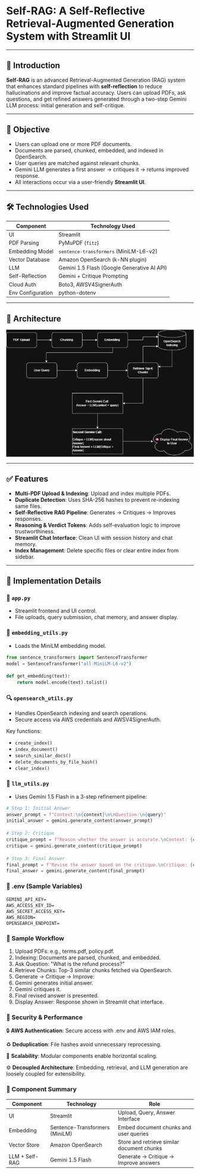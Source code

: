 # Self-RAG: A Self-Reflective Retrieval-Augmented Generation System with Streamlit UI

---

## 🧠 Introduction

**Self-RAG** is an advanced Retrieval-Augmented Generation (RAG) system that enhances standard pipelines with **self-reflection** to reduce hallucinations and improve factual accuracy. Users can upload PDFs, ask questions, and get refined answers generated through a two-step Gemini LLM process: initial generation and self-critique.

---

## 🎯 Objective

- Users can upload one or more PDF documents.
- Documents are parsed, chunked, embedded, and indexed in OpenSearch.
- User queries are matched against relevant chunks.
- Gemini LLM generates a first answer → critiques it → returns improved response.
- All interactions occur via a user-friendly **Streamlit UI**.

---

## 🛠️ Technologies Used

| Component          | Technology Used                                |
|--------------------|-------------------------------------------------|
| UI                 | Streamlit                                       |
| PDF Parsing        | PyMuPDF (`fitz`)                                |
| Embedding Model    | `sentence-transformers` (MiniLM-L6-v2)          |
| Vector Database    | Amazon OpenSearch (k-NN plugin)                 |
| LLM                | Gemini 1.5 Flash (Google Generative AI API)     |
| Self-Reflection    | Gemini + Critique Prompting                     |
| Cloud Auth         | Boto3, AWSV4SignerAuth                          |
| Env Configuration  | python-dotenv                                   |

---

## 🧱 Architecture

![alt text](https://github.com/AbyyyCJL/Self-RAG-Implementation/blob/main/img/Final_Self-RAG_Architecture.drawio.png)

---

## ✅ Features

- **Multi-PDF Upload & Indexing**: Upload and index multiple PDFs.
- **Duplicate Detection**: Uses SHA-256 hashes to prevent re-indexing same files.
- **Self-Reflective RAG Pipeline**: Generates → Critiques → Improves responses.
- **Reasoning & Verdict Tokens**: Adds self-evaluation logic to improve trustworthiness.
- **Streamlit Chat Interface**: Clean UI with session history and chat memory.
- **Index Management**: Delete specific files or clear entire index from sidebar.

---

## 🧩 Implementation Details

### 📄 `app.py`

- Streamlit frontend and UI control.
- File uploads, query submission, chat memory, and answer display.

### 🧠 `embedding_utils.py`

- Loads the MiniLM embedding model. 

```python
from sentence_transformers import SentenceTransformer
model = SentenceTransformer("all-MiniLM-L6-v2")

def get_embedding(text):
    return model.encode(text).tolist()
```

### 🔍 `opensearch_utils.py`

- Handles OpenSearch indexing and search operations. 
- Secure access via AWS credentials and AWSV4SignerAuth.

Key functions:

- ```create_index()```
- ```index_document()```
- ```search_similar_docs()```
- ```delete_documents_by_file_hash()```
- ```clear_index()```

### 🤖 `llm_utils.py`

- Uses Gemini 1.5 Flash in a 3-step refinement pipeline:

```python
# Step 1: Initial Answer
answer_prompt = f"Context:\n{context}\n\nQuestion:\n{query}"
initial_answer = gemini.generate_content(answer_prompt)

# Step 2: Critique
critique_prompt = f"Reason whether the answer is accurate.\nContext: {context}\nAnswer: {initial_answer}"
critique = gemini.generate_content(critique_prompt)

# Step 3: Final Answer
final_prompt = f"Revise the answer based on the critique.\nCritique: {critique}\nAnswer: {initial_answer}"
final_answer = gemini.generate_content(final_prompt)
```

### 🔐 .env (Sample Variables)

```text
GEMINI_API_KEY=
AWS_ACCESS_KEY_ID=
AWS_SECRET_ACCESS_KEY=
AWS_REGION=
OPENSEARCH_ENDPOINT=
```

### 🔄 Sample Workflow

1. Upload PDFs: e.g., terms.pdf, policy.pdf.
2. Indexing: Documents are parsed, chunked, and embedded.
3. Ask Question: "What is the refund process?"
4. Retrieve Chunks: Top-3 similar chunks fetched via OpenSearch.
5. Generate → Critique → Improve:
6.   Gemini generates initial answer.
7.   Gemini critiques it.
8.   Final revised answer is presented.
9. Display Answer: Response shown in Streamlit chat interface.

### 🔐 Security & Performance

🔒 **AWS Authentication**: Secure access with .env and AWS IAM roles. 

♻️ **Deduplication**: File hashes avoid unnecessary reprocessing. 

🚀 **Scalability**: Modular components enable horizontal scaling. 

⚙️ **Decoupled Architecture**: Embedding, retrieval, and LLM generation are loosely coupled for extensibility. 

### 🔗 Component Summary

| Component      | Technology                     | Role                                       |
| -------------- | ------------------------------ | ------------------------------------------ |
| UI             | Streamlit                      | Upload, Query, Answer Interface            |
| Embedding      | Sentence-Transformers (MiniLM) | Embed document chunks and user queries     |
| Vector Store   | Amazon OpenSearch              | Store and retrieve similar document chunks |
| LLM + Self-RAG | Gemini 1.5 Flash               | Generate → Critique → Improve answers      |

